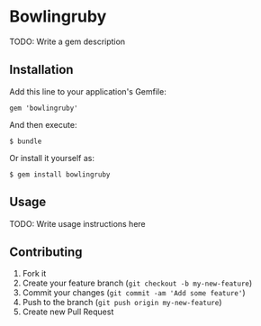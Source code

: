 # Bowlingruby

TODO: Write a gem description

## Installation

Add this line to your application's Gemfile:

    gem 'bowlingruby'

And then execute:

    $ bundle

Or install it yourself as:

    $ gem install bowlingruby

## Usage

TODO: Write usage instructions here

## Contributing

1. Fork it
2. Create your feature branch (`git checkout -b my-new-feature`)
3. Commit your changes (`git commit -am 'Add some feature'`)
4. Push to the branch (`git push origin my-new-feature`)
5. Create new Pull Request
